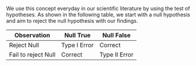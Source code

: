 We use this concept everyday in our scientific literature by using the test of hypotheses. As shown in the following table, we start with a null hypothesis and aim to reject the null hypothesis with our findings. 

| Observation | Null True    |   Null False     |
|-------------|-----------   |------------------|
| Reject Null | Type I Error    | Correct        |
| Fail to reject Null | Correct | Type II Error |